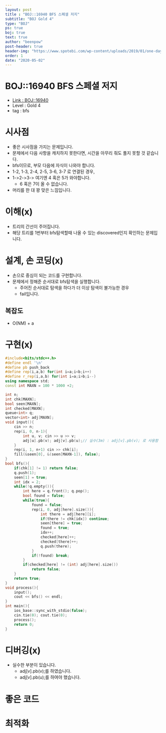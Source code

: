 ```yaml
---
layout: post
title : "BOJ::16940 BFS 스페셜 저지"
subtitle: "BOJ Gold 4"
type: "BOJ"
ps: true
boj: true
text: true
author: "beenpow"
post-header: true
header-img: "https://www.spotebi.com/wp-content/uploads/2019/01/one-day-day-one-workout-motivation-spotebi.jpg"
order: 1
date: "2020-05-02"
---
```

# BOJ::16940 BFS 스페셜 저지
- [Link : BOJ::16940](https://www.acmicpc.net/problem/16940)
- Level : Gold 4
- tag : bfs

# 시사점
- 좋은 시사점을 가지는 문제입니다.
- 문제에서 다음 사항을 캐치하지 못한다면, 시간을 아무리 줘도 풀지 못할 것 같습니다.
- bfs이므로, 부모 다음에 자식이 나와야 합니다.
- 1-2, 1-3, 2-4, 2-5, 3-6, 3-7 로 연결된 경우,
- 1->2->3-> 여기엔 4 혹은 5가 와야합니다.
  - 6 혹은 7이 올 수 없습니다.
- 머리를 한 대 꽝 맞은 느낌입니다.

# 이해(x)
- 트리의 간선이 주어집니다.
- 해당 트리를 1번부터 bfs탐색할때 나올 수 있는 discovered인지 확인하는 문제입니다.

# 설계, 손 코딩(x)
- 손으로 중심이 되는 코드를 구현합니다.
- 문제에서 정해준 순서대로 bfs탐색을 실행합니다.
  - 주어진 순서대로 탐색을 하다가 더 이상 탐색이 불가능한 경우
  - fail입니다.

## 복잡도
- O(NM) + a 

# 구현(x)

```cpp
#include<bits/stdc++.h>
#define endl '\n'
#define pb push_back
#define rep(i,a,b) for(int i=a;i<b;i++)
#define r_rep(i,a,b) for(int i=a;i>b;i--)
using namespace std;
const int MAXN = 100 * 1000 +2;

int n;
int chk[MAXN];
bool seen[MAXN];
int checked[MAXN];
queue<int> q;
vector<int> adj[MAXN];
void input(){
    cin >> n;
    rep(i, 0, n-1){
        int u, v; cin >> u >> v;
        adj[u].pb(v); adj[v].pb(u);// 실수(3m) : adj[v].pb(v); 로 사용함
    }
    rep(i, 1, n+1) cin >> chk[i];
    fill(&seen[0], &(seen[MAXN-1]), false);
}
bool bfs(){
    if(chk[1] != 1) return false;
    q.push(1);
    seen[1] = true;
    int idx = 2;
    while(!q.empty()){
        int here = q.front(); q.pop();
        bool found = false;
        while(true){
            found = false;
            rep(i, 0, adj[here].size()){
                int there = adj[here][i];
                if(there != chk[idx]) continue;
                seen[there] = true;
                found = true;
                idx++;
                checked[here]++;
                checked[there]++;
                q.push(there);
            }
            if(!found) break;
        }
        if(checked[here] != (int) adj[here].size())
            return false;
    }
    return true;
}
void process(){
    input();
    cout << bfs() << endl;
}
int main(){
    ios_base::sync_with_stdio(false);
    cin.tie(0); cout.tie(0);
    process();
    return 0;
}
```

# 디버깅(x)
- 실수한 부분이 있습니다.
  - adj[v].pb(v);를 하였습니다.
  - adj[v].pb(u);를 하여야 했습니다.

# 좋은 코드

# 최적화
